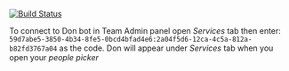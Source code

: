 [![Build Status](https://travis-ci.org/wireapp/don-bot.svg?branch=master)](https://travis-ci.org/wireapp/don-bot)

To connect to Don bot in Team Admin panel open _Services_ tab then enter: `59d7abe5-3850-4b34-8fe5-0bcd4bfad4e6:2a04f5d6-12ca-4c5a-812a-b82fd3767a04` as the code.
Don will appear under _Services_ tab when you open your _people picker_